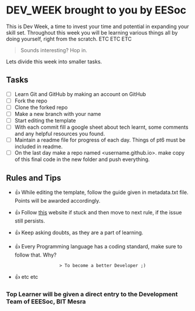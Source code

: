 # DEV_WEEK brought to you by EESoc

This is Dev Week, a time to invest your time and potential in expanding your skill set. Throughout this week you will be learning various things all by doing yourself, right from the scratch. ETC ETC ETC

> Sounds interesting? Hop in.

Lets divide this week into smaller tasks.

## Tasks
- [ ] Learn Git and GitHub by making an account on GitHub
- [ ] Fork the repo <Repo link>
- [ ] Clone the forked repo
- [ ] Make a new branch with your name
- [ ] Start editing the template
- [ ] With each commit fill a google sheet about tech learnt, some comments and any helpful resources you found.
- [ ] Maintain a readme file for progress of each day<readme file format will be provided>. Things of pt6 must be included in readme.
- [ ] On the last day make a repo named <username.github.io>. make copy of this final code in the new folder and push everything.

## Rules and Tips
- :+1: While editing the template, follow the guide given in metadata.txt file. Points will be awarded accordingly.
- :+1: Follow [this](https://codinginflow.com/google-programming-questions) website if stuck and then move to next rule, if the issue still persists.
- :+1: Keep asking doubts, as they are a part of learning.
- :+1: Every Programming language has a coding standard, make sure to follow that. Why? 

                       > To become a better Developer ;)
- :+1: etc etc

### Top Learner will be given a direct entry to the Development Team of EEESoc, BIT Mesra


